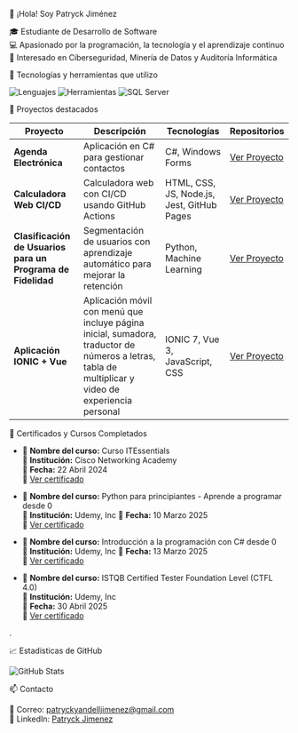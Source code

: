 👋 ¡Hola! Soy Patryck Jiménez

🎓 Estudiante de Desarrollo de Software  
💻 Apasionado por la programación, la tecnología y el aprendizaje continuo  
🔐 Interesado en Ciberseguridad, Minería de Datos y Auditoría Informática  


🚀 Tecnologías y herramientas que utilizo

![Lenguajes](https://skillicons.dev/icons?i=cs,java,python,html,css,js,sql,docker,nodejs,react,ts)
![Herramientas](https://skillicons.dev/icons?i=git,github,vscode,visualstudio,mysql,oracle,mssql)
![SQL Server](https://img.icons8.com/color/48/000000/microsoft-sql-server.png)



📌 Proyectos destacados

| Proyecto | Descripción | Tecnologías | Repositorios |
| -------- | ----------- | ----------- | ------------ |
| **Agenda Electrónica** | Aplicación en C# para gestionar contactos | C#, Windows Forms | [Ver Proyecto](https://github.com/jpatryck04/AgendaElectronica.git) |
| **Calculadora Web CI/CD** | Calculadora web con CI/CD usando GitHub Actions | HTML, CSS, JS, Node.js, Jest, GitHub Pages | [Ver Proyecto](https://github.com/jpatryck04/aplicacion-ci-cd.git) |
| **Clasificación de Usuarios para un Programa de Fidelidad** | Segmentación de usuarios con aprendizaje automático para mejorar la retención | Python, Machine Learning | [Ver Proyecto](https://github.com/jpatryck04/Inteligencia_Artificial.git) |
| **Aplicación IONIC + Vue** | Aplicación móvil con menú que incluye página inicial, sumadora, traductor de números a letras, tabla de multiplicar y video de experiencia personal | IONIC 7, Vue 3, JavaScript, CSS | [Ver Proyecto](https://github.com/jpatryck04/App_Movile_Ionic.git) |




🏅 Certificados y Cursos Completados

 - 📘 **Nombre del curso:** Curso ITEssentials  
  🏫 **Institución:** Cisco Networking Academy  
  📅 **Fecha:** 22 Abril 2024  
  📄 [Ver certificado](./certificados/ITEssentialsUpdate20250313-28-oua1fi.pdf)


  - 📘 **Nombre del curso:** Python para principiantes - Aprende a programar desde 0  
  🏫 **Institución:** Udemy, Inc
  📅 **Fecha:** 10 Marzo 2025  
  📄 [Ver certificado](./certificados/Certificado%20Udemy%20-%20Python.pdf)


   - 📘 **Nombre del curso:** Introducción a la programación con C# desde 0  
  🏫 **Institución:** Udemy, Inc
  📅 **Fecha:** 13 Marzo 2025  
  📄 [Ver certificado](./certificados/Certificado%20Udemy%20-%20C%23.pdf)


  - 📘 **Nombre del curso:** ISTQB Certified Tester Foundation Level (CTFL 4.0)  
  🏫 **Institución:** Udemy, Inc  
  📅 **Fecha:** 30 Abril 2025  
  📄 [Ver certificado](./certificados/ISTQB%20Certified%20Tester%20Foundation%20Level%20(CTFL%204.0).pdf)




.




📈 Estadísticas de GitHub

![GitHub Stats](https://github-readme-stats.vercel.app/api?username=jpatryck04&show_icons=true&theme=radical)


📫 Contacto

📧 Correo: patryckyandelljimenez@gmail.com  
💼 LinkedIn: [Patryck Jimenez](http://www.linkedin.com/in/patryck-jim%C3%A9nez)
